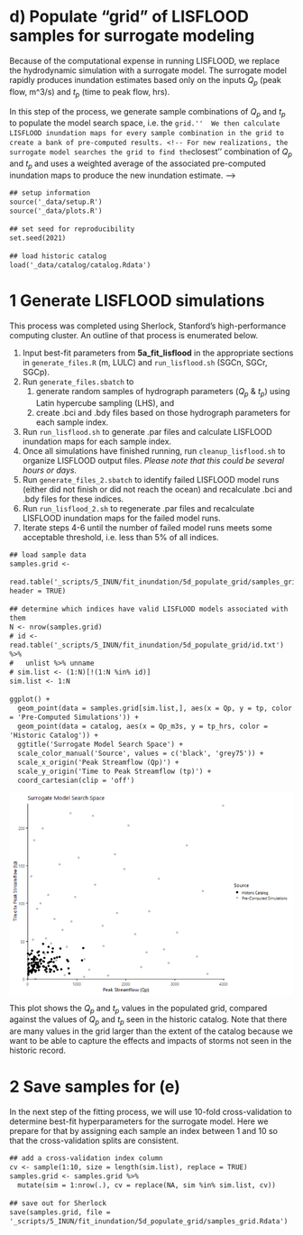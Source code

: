# d) Populate “grid” of LISFLOOD samples for surrogate modeling

Because of the computational expense in running LISFLOOD, we replace the
hydrodynamic simulation with a surrogate model. The surrogate model
rapidly produces inundation estimates based only on the inputs
*Q*<sub>*p*</sub> (peak flow, m^3/s) and *t*<sub>*p*</sub> (time to peak
flow, hrs).

In this step of the process, we generate sample combinations of
*Q*<sub>*p*</sub> and *t*<sub>*p*</sub> to populate the model search
space, i.e. the
`grid.''  We then calculate LISFLOOD inundation maps for every sample combination in the grid to create a bank of pre-computed results. <!-- For new realizations, the surrogate model searches the grid to find the`closest’’
combination of *Q*<sub>*p*</sub> and *t*<sub>*p*</sub> and uses a
weighted average of the associated pre-computed inundation maps to
produce the new inundation estimate. –&gt;

    ## setup information
    source('_data/setup.R')
    source('_data/plots.R')

    ## set seed for reproducibility
    set.seed(2021)

    ## load historic catalog
    load('_data/catalog/catalog.Rdata')

# 1 Generate LISFLOOD simulations

This process was completed using Sherlock, Stanford’s high-performance
computing cluster. An outline of that process is enumerated below.

1.  Input best-fit parameters from **5a\_fit\_lisflood** in the
    appropriate sections in `generate_files.R` (m, LULC) and
    `run_lisflood.sh` (SGCn, SGCr, SGCp).
2.  Run `generate_files.sbatch` to
    1.  generate random samples of hydrograph parameters
        (*Q*<sub>*p*</sub> & *t*<sub>*p*</sub>) using Latin hypercube
        sampling (LHS), and
    2.  create .bci and .bdy files based on those hydrograph parameters
        for each sample index.
3.  Run `run_lisflood.sh` to generate .par files and calculate LISFLOOD
    inundation maps for each sample index.
4.  Once all simulations have finished running, run
    `cleanup_lisflood.sh` to organize LISFLOOD output files. *Please
    note that this could be several hours or days.*
5.  Run `generate_files_2.sbatch` to identify failed LISFLOOD model runs
    (either did not finish or did not reach the ocean) and recalculate
    .bci and .bdy files for these indices.
6.  Run `run_lisflood_2.sh` to regenerate .par files and recalculate
    LISFLOOD inundation maps for the failed model runs.
7.  Iterate steps 4-6 until the number of failed model runs meets some
    acceptable threshold, i.e. less than 5% of all indices.

<!-- -->

    ## load sample data
    samples.grid <- 
      read.table('_scripts/5_INUN/fit_inundation/5d_populate_grid/samples_grid.txt', header = TRUE)

    ## determine which indices have valid LISFLOOD models associated with them
    N <- nrow(samples.grid)
    # id <- read.table('_scripts/5_INUN/fit_inundation/5d_populate_grid/id.txt') %>%
    #   unlist %>% unname
    # sim.list <- (1:N)[!(1:N %in% id)]
    sim.list <- 1:N

    ggplot() + 
      geom_point(data = samples.grid[sim.list,], aes(x = Qp, y = tp, color = 'Pre-Computed Simulations')) + 
      geom_point(data = catalog, aes(x = Qp_m3s, y = tp_hrs, color = 'Historic Catalog')) + 
      ggtitle('Surrogate Model Search Space') + 
      scale_color_manual('Source', values = c('black', 'grey75')) + 
      scale_x_origin('Peak Streamflow (Qp)') + 
      scale_y_origin('Time to Peak Streamflow (tp)') + 
      coord_cartesian(clip = 'off')

<img src="readme_files/figure-markdown_strict/unnamed-chunk-2-1.png" style="display: block; margin: auto;" />

This plot shows the *Q*<sub>*p*</sub> and *t*<sub>*p*</sub> values in
the populated grid, compared against the values of *Q*<sub>*p*</sub> and
*t*<sub>*p*</sub> seen in the historic catalog. Note that there are many
values in the grid larger than the extent of the catalog because we want
to be able to capture the effects and impacts of storms not seen in the
historic record.

# 2 Save samples for (e)

In the next step of the fitting process, we will use 10-fold
cross-validation to determine best-fit hyperparameters for the surrogate
model. Here we prepare for that by assigning each sample an index
between 1 and 10 so that the cross-validation splits are consistent.

    ## add a cross-validation index column
    cv <- sample(1:10, size = length(sim.list), replace = TRUE)
    samples.grid <- samples.grid %>% 
      mutate(sim = 1:nrow(.), cv = replace(NA, sim %in% sim.list, cv))

    ## save out for Sherlock
    save(samples.grid, file = '_scripts/5_INUN/fit_inundation/5d_populate_grid/samples_grid.Rdata')
